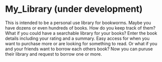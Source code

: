 # My_Library (under development)
This is intended to be a personal use library for bookworms.  Maybe you have dozens or even hundreds of books.  How do you keep track of them?
What if you could have a searchable library for your books?  Enter the book details including your rating and a summary.  Easy access for when you want to purchase more or are looking for something to read. Or what if you and your friends want to borrow each others book?  Now you can puruse their library and request to borrow one or more.

